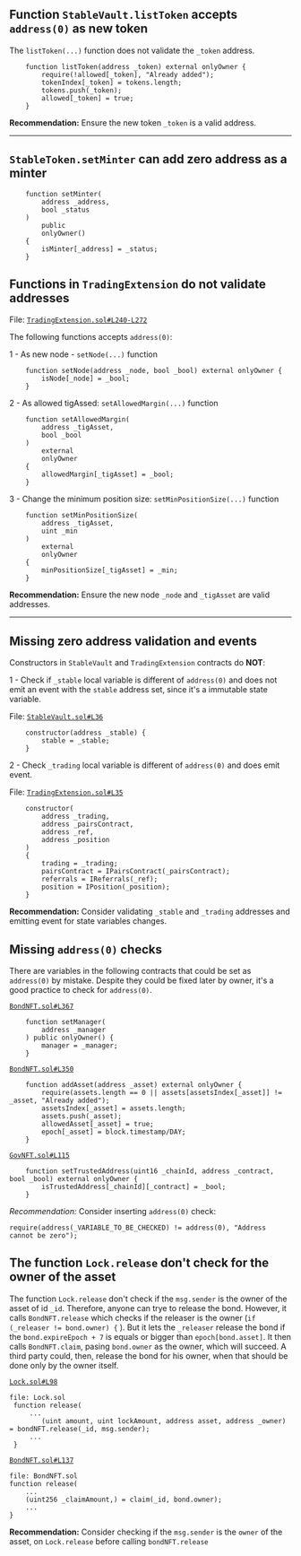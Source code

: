 ## Function `StableVault.listToken` accepts `address(0)` as new token

The `listToken(...)` function does not validate the `_token` address.


```solidity
    function listToken(address _token) external onlyOwner {
        require(!allowed[_token], "Already added");
        tokenIndex[_token] = tokens.length;
        tokens.push(_token);
        allowed[_token] = true;
    }
```

**Recommendation:** Ensure the new token `_token` is a valid address.

---

## `StableToken.setMinter` can add zero address as a minter

```solidity
    function setMinter(
        address _address,
        bool _status
    ) 
        public
        onlyOwner()
    {
        isMinter[_address] = _status;
    }
```

## Functions in `TradingExtension` do not validate addresses

File: [`TradingExtension.sol#L240-L272`](https://github.com/code-423n4/2022-12-tigris/blob/main/contracts/TradingExtension.sol#L240-L272)

The following functions accepts `address(0)`:

1 - As new node -  `setNode(...)` function

```solidity
    function setNode(address _node, bool _bool) external onlyOwner {
        isNode[_node] = _bool;
    }
```

2 - As allowed tigAssed:  `setAllowedMargin(...)` function

```solidity
    function setAllowedMargin(
        address _tigAsset,
        bool _bool
    ) 
        external
        onlyOwner
    {
        allowedMargin[_tigAsset] = _bool;
    }
```
3 - Change the minimum position size: `setMinPositionSize(...)` function
```solidity
    function setMinPositionSize(
        address _tigAsset,
        uint _min
    ) 
        external
        onlyOwner
    {
        minPositionSize[_tigAsset] = _min;
    }
```

**Recommendation:** Ensure the new node `_node` and `_tigAsset` are valid addresses.

---

## Missing zero address validation and events 

Constructors in `StableVault` and `TradingExtension` contracts do **NOT**: 

1 - Check if `_stable` local variable is different of `address(0)` and does not emit an event with the `stable` address set, since it's a immutable state variable.

File: [`StableVault.sol#L36`](https://github.com/code-423n4/2022-12-tigris/blob/main/contracts/StableVault.sol#L36)

```solidity
    constructor(address _stable) {
        stable = _stable;
    }
```


2 - Check `_trading` local variable is different of `address(0)` and does emit event.

File: [`TradingExtension.sol#L35`](https://github.com/code-423n4/2022-12-tigris/blob/main/contracts/TradingExtension.sol#L35)

```solidity
    constructor(
        address _trading,
        address _pairsContract,
        address _ref,
        address _position
    )
    {
        trading = _trading;
        pairsContract = IPairsContract(_pairsContract);
        referrals = IReferrals(_ref);
        position = IPosition(_position);
    }
```

**Recommendation:** Consider validating `_stable` and `_trading` addresses and emitting event for state variables changes.

## Missing `address(0)` checks 

There are variables in the following contracts that could be set as `address(0)` by mistake. Despite they could be fixed later by owner, it's a good practice to check for `address(0)`.

[`BondNFT.sol#L367`](https://github.com/code-423n4/2022-12-tigris/blob/main/contracts/BondNFT.sol#L367)

```solidity
    function setManager(
        address _manager
    ) public onlyOwner() {
        manager = _manager;
    }
```


[`BondNFT.sol#L350`](https://github.com/code-423n4/2022-12-tigris/blob/main/contracts/BondNFT.sol#L350)
```solidity
    function addAsset(address _asset) external onlyOwner {
        require(assets.length == 0 || assets[assetsIndex[_asset]] != _asset, "Already added");
        assetsIndex[_asset] = assets.length;
        assets.push(_asset);
        allowedAsset[_asset] = true;
        epoch[_asset] = block.timestamp/DAY;
    }
```

[`GovNFT.sol#L115`](https://github.com/code-423n4/2022-12-tigris/blob/main/contracts/GovNFT.sol#L115)

```solidity
    function setTrustedAddress(uint16 _chainId, address _contract, bool _bool) external onlyOwner {
        isTrustedAddress[_chainId][_contract] = _bool;
    }
```

*Recommendation:* Consider inserting `address(0)` check:

```solidity
require(address(_VARIABLE_TO_BE_CHECKED) != address(0), "Address cannot be zero");
```

## The function `Lock.release` don't check for the owner of the asset 

The function `Lock.release` don't check if the `msg.sender` is the owner of the asset of id `_id`. Therefore, anyone can trye to release the bond. However, it calls `BondNFT.release` which checks if the releaser is the owner (`if (_releaser != bond.owner) {` ). But it lets the `_releaser` release the bond if the `bond.expireEpoch + 7` is equals or bigger than `epoch[bond.asset]`. It then calls `BondNFT.claim`, pasing `bond.owner` as the owner, which will succeed. A third party could, then, release the bond for his owner, when that should be done only by the owner itself.

[`Lock.sol#L98`](https://github.com/code-423n4/2022-12-tigris/blob/588c84b7bb354d20cbca6034544c4faa46e6a80e/contracts/Lock.sol#L98)

```solidity
file: Lock.sol
 function release( 
     ...
        (uint amount, uint lockAmount, address asset, address _owner) = bondNFT.release(_id, msg.sender);
     ...
 }
```

[`BondNFT.sol#L137`](https://github.com/code-423n4/2022-12-tigris/blob/588c84b7bb354d20cbca6034544c4faa46e6a80e/contracts/BondNFT.sol#L137)
```solidity
file: BondNFT.sol
function release(
    ...
    (uint256 _claimAmount,) = claim(_id, bond.owner);
    ...
}
```
    
**Recommendation:** Consider checking if the `msg.sender` is the `owner` of the asset, on `Lock.release` before calling `bondNFT.release`
